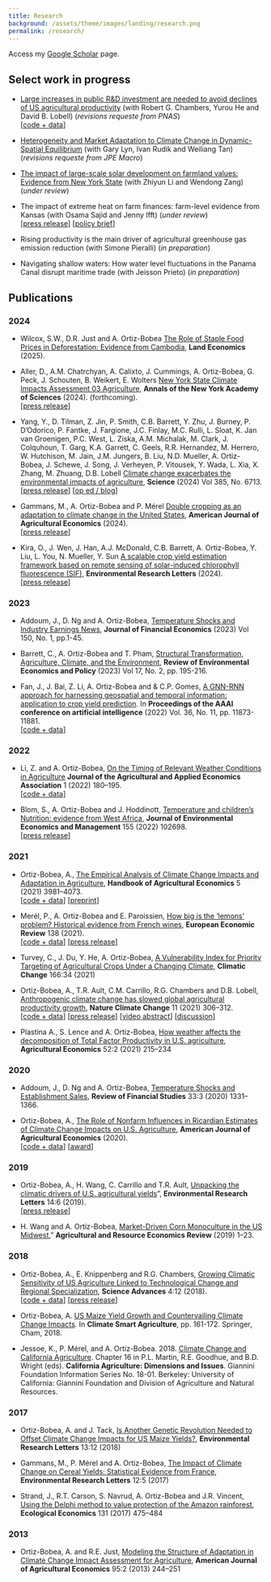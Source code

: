 ```yaml
---
title: Research
background: /assets/theme/images/landing/research.png
permalink: /research/
---
```


Access my [Google Scholar](https://scholar.google.com/citations?user=kEZ0ezkAAAAJ) page.

## Select work in progress

- [Large increases in public R&D investment are needed to avoid declines of US agricultural productivity](https://arxiv.org/abs/2405.08159) (with Robert G. Chambers, Yurou He and David B. Lobell) (*revisions requeste from PNAS*) <br/> 
[[code + data](https://doi.org/10.6077/q59w-tj45)]

- [Heterogeneity and Market Adaptation to Climate Change in Dynamic-Spatial Equilibrium](https://osf.io/preprints/socarxiv/usghb) (with Gary Lyn, Ivan Rudik and Weiliang Tan) (*revisions requeste from JPE Macro*)

- [The impact of large-scale solar development on farmland values: Evidence from New York State](https://papers.ssrn.com/sol3/papers.cfm?abstract_id=4942012) (with Zhiyun Li and Wendong Zang) (*under review*)

- The impact of extreme heat on farm finances: farm-level evidence from Kansas (with Osama Sajid and Jenny Ifft) (*under review*) <br/> [[press release](https://news.cornell.edu/stories/2024/01/report-warmer-planet-will-trigger-increased-farm-losses)] 
[[policy brief](https://business.edf.org/insights/extreme-heat-financial-farm-kansas/)]

- Rising productivity is the main driver of agricultural greenhouse gas emission reduction (with Simone Pieralli) (*in preparation*)

- Navigating shallow waters: How water level fluctuations in the Panama Canal disrupt maritime trade (with Jeisson Prieto) (*in preparation*)


## Publications

### 2024

- Wilcox, S.W., D.R. Just and A. Ortiz-Bobea [The Role of Staple Food Prices in Deforestation: Evidence from Cambodia](https://doi.org/10.3368/le.101.1.100423-0097R), **Land Economics** (2025).

- Aller, D.,  A.M. Chatrchyan, A. Calixto, J. Cummings, A. Ortiz-Bobea, G. Peck, J. Schouten, B. Weikert, E. Wolters [New York State Climate Impacts Assessment 03 Agriculture](https://nysclimateimpacts.org/wp-content/uploads/2024/02/Assessment-ch3-agriculture-01-31-24.pdf), **Annals of the New York Academy of Sciences** (2024). (forthcoming). <br/> 
[[press release](https://news.cornell.edu/stories/2024/02/nys-agricultural-assessment-cultivates-climate-crisis-solutions)]
   
- Yang, Y., D. Tilman, Z. Jin, P. Smith, C.B. Barrett, Y. Zhu, J. Burney, P. D’Odorico, P. Fantke, J. Fargione, J.C. Finlay, M.C. Rulli, L. Sloat, K. Jan van Groenigen, P.C. West, L. Ziska, A.M. Michalak, M. Clark, J. Colquhoun, T. Garg, K.A. Garrett, C. Geels, R.R. Hernandez, M. Herrero, W. Hutchison, M. Jain, J.M. Jungers, B. Liu, N.D. Mueller, A. Ortiz-Bobea, J. Schewe, J. Song, J. Verheyen, P. Vitousek, Y. Wada, L. Xia, X. Zhang, M. Zhuang, D.B. Lobell [Climate change exacerbates the environmental impacts of agriculture](https://doi.org/10.1126/science.adn3747), **Science** (2024) Vol 385, No. 6713. <br/> [[press release](https://business.cornell.edu/hub/2024/09/12/climate-change-worsens-agricultures-environmental-impact/)] [[op ed / blog](https://voxdev.org/topic/agriculture/feedback-loop-between-climate-change-and-agriculture)]  

- Gammans, M., A. Ortiz-Bobea and P. Mérel [Double cropping as an adaptation to climate change in the United States](https://doi.org/10.1111/ajae.12491), **American Journal of Agricultural Economics** (2024). <br/> 
[[press release](https://www.aaea.org/about-aaea/media--public-relations/press-releases/double-cropping-as-an-adaptation-to-climate-change-in-the-united-states)]

- Kira, O., J. Wen, J. Han, A.J. McDonald, C.B. Barrett, A. Ortiz-Bobea, Y. Liu, L. You, N. Mueller,  Y. Sun [A scalable crop yield estimation framework based on remote sensing of solar-induced chlorophyll fluorescence (SIF)](https://doi.org/10.1088/1748-9326/ad3142), **Environmental Research Letters** (2024). <br/> 
[[press release](https://news.cornell.edu/stories/2024/05/satellite-images-plants-fluorescence-can-predict-crop-yields)]


### 2023

- Addoum, J., D. Ng and A. Ortiz-Bobea, [Temperature Shocks and Industry Earnings News](https://doi.org/10.1016/j.jfineco.2023.07.002), **Journal of Financial Economics** (2023) Vol 150, No. 1, pp.1-45.

- Barrett, C., A. Ortiz-Bobea and T. Pham, [Structural Transformation, Agriculture, Climate, and the Environment](https://www.journals.uchicago.edu/doi/10.1086/725319), **Review of Environmental Economics and Policy** (2023) Vol 17, No. 2, pp. 195-216.

- Fan, J., J. Bai, Z. Li, A. Ortiz-Bobea and & C.P. Gomes, [A GNN-RNN approach for harnessing geospatial and temporal information: application to crop yield prediction](https://ojs.aaai.org/index.php/AAAI/article/view/21444). In **Proceedings of the AAAI conference on artificial intelligence** (2022) Vol. 36, No. 11, pp. 11873-11881. <br/> 
[[code + data](https://github.com/JunwenBai/GNN-RNN)]


### 2022

- Li, Z. and A. Ortiz-Bobea, [On the Timing of Relevant Weather Conditions in Agriculture]( https://doi.org/10.1002/jaa2.21) **Journal of the Agricultural and Applied Economics Association** 1 (2022) 180–195. <br/> 
[[code + data](https://archive.ciser.cornell.edu/reproduction-packages/2882)]

- Blom, S., A. Ortiz-Bobea and J. Hoddinott, [Temperature and children’s Nutrition: evidence from West Africa](https://doi.org/10.1016/j.jeem.2022.102698), **Journal of Environmental Economics and Management** 155 (2022) 102698. <br/> 
[[press release](https://news.cornell.edu/stories/2022/07/extreme-heat-exposure-worsens-child-malnutrition)]


### 2021

- Ortiz-Bobea, A., [The Empirical Analysis of Climate Change Impacts and Adaptation in Agriculture](https://www.sciencedirect.com/science/article/pii/S1574007221000025), **Handbook of Agricultural Economics** 5 (2021) 3981–4073. <br/> 
[[code + data](https://archive.ciser.cornell.edu/reproduction-packages/2856)] [[preprint](https://arxiv.org/abs/2105.12044)]

- Merél, P., A. Ortiz-Bobea and E. Paroissien, [How big is the ‘lemons’ problem? Historical evidence from French wines](https://doi.org/10.1016/j.euroecorev.2021.103824), **European Economic Review** 138 (2021). <br/> 
[[code + data](https://doi.org/10.6077/zqcs-2544)] 
[[press release](https://news.cornell.edu/stories/2021/07/vive-la-difference-when-lemons-masquerade-plums)]

- Turvey, C., J. Du, Y. He, A. Ortiz-Bobea, [A Vulnerability Index for Priority Targeting of Agricultural Crops Under a Changing Climate](https://doi.org/10.1007/s10584-021-03135-8), **Climatic Change** 166:34 (2021)

- Ortiz-Bobea, A., T.R. Ault, C.M. Carrillo, R.G. Chambers and D.B. Lobell, [Anthropogenic climate change has slowed global agricultural productivity growth](https://doi.org/10.1038/s41558-021-01000-1), **Nature Climate Change** 11 (2021) 306–312.<br/> 
[[code + data](https://archive.ciser.cornell.edu/reproduction-packages/2840)] 
[[press release](https://news.cornell.edu/stories/2021/04/climate-change-has-cost-7-years-ag-productivity-growth)] 
[[video abstract](https://www.youtube.com/watch?v=zsZ6vHO6xAA)] 
[[discussion](https://www.nature.com/articles/s41558-021-01017-6)]

- Plastina A., S. Lence and A. Ortiz-Bobea, [How weather affects the decomposition of Total Factor Productivity in U.S. agriculture](https://doi.org/10.1111/agec.12615), **Agricultural Economics** 52:2 (2021) 215–234

### 2020

- Addoum, J., D. Ng and A. Ortiz-Bobea, [Temperature Shocks and Establishment Sales](https://doi.org/10.1093/rfs/hhz126), **Review of Financial Studies** 33:3 (2020) 1331–1366.

- Ortiz-Bobea, A., [The Role of Nonfarm Influences in Ricardian Estimates of Climate Change Impacts on U.S. Agriculture](https://doi.org/10.1093/ajae/aaz047), **American Journal of Agricultural Economics** (2020). <br/> [[code + data](https://doi.org/10.6077/2dhd-f934)] [[award](https://www.aaea.org/about-aaea/awards-and-honors/aaea-annual-awards/aaea-annual-award-winners/2021-aaea-award-winners)]

### 2019

- Ortiz-Bobea, A., H. Wang, C. Carrillo and T.R. Ault, [Unpacking the climatic drivers of U.S. agricultural yields](https://iopscience.iop.org/article/10.1088/1748-9326/ab1e75)”, **Environmental Research Letters** 14:6 (2019).<br/> [[press release](https://news.cornell.edu/stories/2019/05/heat-not-drought-will-drive-lower-crop-yields-researchers-say)]

- H. Wang and A. Ortiz-Bobea, [Market-Driven Corn Monoculture in the US Midwest](https://doi.org/10.1017/age.2019.4),” **Agricultural and Resource Economics Review** (2019) 1–23.

### 2018

- Ortiz-Bobea, A., E. Knippenberg and R.G. Chambers, [Growing Climatic Sensitivity of US Agriculture Linked to Technological Change and Regional Specialization](http://advances.sciencemag.org/content/4/12/eaat4343), **Science Advances** 4:12 (2018). <br/> [[code + data](https://doi.org/10.6077/f26v-xz15)] [[press release](https://news.cornell.edu/stories/2018/12big-picture-look-climate-change-impact-us-agriculture-midwest-risk)]

- Ortiz-Bobea, A. [US Maize Yield Growth and Countervailing Climate Change Impacts](https://link.springer.com/chapter/10.1007/978-3-319-61194-5_8). In **Climate Smart Agriculture**, pp. 161-172. Springer, Cham, 2018.

- Jessoe, K., P. Mérel, and A. Ortiz-Bobea. 2018. [Climate Change and California Agriculture](https://s.giannini.ucop.edu/uploads/giannini_public/56/a1/56a1a83d-16d2-4f0d-85df-35be6ed1dafc/climatechange.pdf). Chapter 16 in P.L. Martin, R.E. Goodhue, and B.D. Wright (eds). **California Agriculture: Dimensions and Issues**. Giannini Foundation Information Series No. 18-01. Berkeley: University of California: Giannini Foundation and Division of Agriculture and Natural Resources. 

### 2017

- Ortiz-Bobea, A. and J. Tack, [Is Another Genetic Revolution Needed to Offset Climate Change Impacts for US Maize Yields?](http://iopscience.iop.org/article/10.1088/1748-9326/aae9b8/meta), **Environmental Research Letters** 13:12 (2018)

- Gammans, M., P. Mérel and A. Ortiz-Bobea, [The Impact of Climate Change on Cereal Yields: Statistical Evidence from France](http://iopscience.iop.org/article/10.1088/1748-9326/aa6b0c), **Environmental Research Letters** 12:5 (2017)

- Strand, J., R.T. Carson, S. Navrud, A. Ortiz-Bobea and J.R. Vincent, [Using the Delphi method to value protection of the Amazon rainforest](https://doi.org/10.1016/j.ecolecon.2016.09.028), **Ecological Economics** 131 (2017) 475–484

### 2013

- Ortiz-Bobea, A. and R.E. Just, [Modeling the Structure of Adaptation in Climate Change Impact Assessment for Agriculture](https://doi.org/10.1093/ajae/aas035), **American Journal of Agricultural Economics** 95:2 (2013) 244–251
